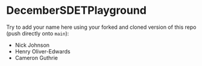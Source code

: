 # DecemberSDETPlayground

Try to add your name here using your forked and cloned version of this repo (push directly onto `main`):

- Nick Johnson
- Henry Oliver-Edwards
- Cameron Guthrie
